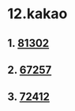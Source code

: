 # 12.kakao
## 1. [81302](https://programmers.co.kr/learn/courses/30/lessons/81302/)
## 2. [67257](https://programmers.co.kr/learn/courses/30/lessons/67257/)
## 3. [72412](https://programmers.co.kr/learn/courses/30/lessons/72412/)
